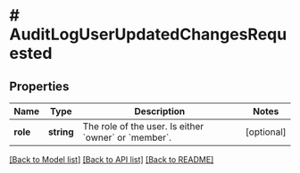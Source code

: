 # # AuditLogUserUpdatedChangesRequested

## Properties

Name | Type | Description | Notes
------------ | ------------- | ------------- | -------------
**role** | **string** | The role of the user. Is either &#x60;owner&#x60; or &#x60;member&#x60;. | [optional]

[[Back to Model list]](../../README.md#models) [[Back to API list]](../../README.md#endpoints) [[Back to README]](../../README.md)
